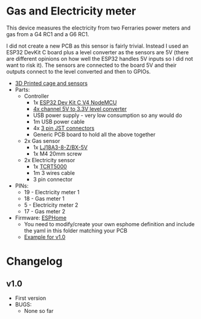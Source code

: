 # Gas and Electricity meter

This device measures the electricity from two Ferraries power meters and gas from a G4 RC1 and a G6 RC1.

I did not create a new PCB as this sensor is fairly trivial. Instead I used an ESP32 DevKit C board plus a level converter as the sensors are
5V (there are different opinions on how well the ESP32 handles 5V inputs so I did not want to risk it). The sensors are connected to the board
5V and their outputs connect to the level converted and then to GPIOs.

- [3D Printed cage and sensors](https://www.printables.com/model/356429)
- Parts:
  - Controller
    - 1x [ESP32 Dev Kit C V4 NodeMCU](https://www.amazon.de/dp/B08BZFW41S)
    - [4x channel 5V to 3.3V level converter](https://www.ebay.de/itm/164730444736)
    - USB power supply - very low consumption so any would do
    - 1m USB power cable
    - 4x [3 pin JST connectors](https://www.amazon.de/dp/B082ZLYRRN)
    - Generic PCB board to hold all the above together
  - 2x Gas sensor
    - 1x [LJ18A3-8-Z/BX-5V](https://www.amazon.de/dp/B09BZ4FCF8)
    - 1x M4 20mm screw
  - 2x Electricity sensor
    - 1x [TCRT5000](https://www.amazon.de/dp/B09M7Z15FG)
    - 1m 3 wires cable
    - 3 pin connector
- PINs:
  - 19 - Electricity meter 1
  - 18 - Gas meter 1
  -  5 - Electricity meter 2
  - 17 - Gas meter 2
- Firmware: [ESPHome](https://esphome.io)
  - You need to modify/create your own esphome definition and include the yaml in this folder matching your PCB
  - [Example for v1.0](../../m1-casa96-meter.yaml)

# Changelog

## v1.0
  - First version
  - BUGS:
    - None so far
